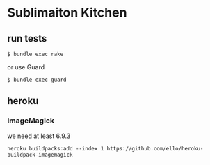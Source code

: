 # Sublimaiton Kitchen

## run tests

```
$ bundle exec rake
```

or use Guard

```
$ bundle exec guard
```

## heroku

### ImageMagick

we need at least 6.9.3

`heroku buildpacks:add --index 1 https://github.com/ello/heroku-buildpack-imagemagick`
